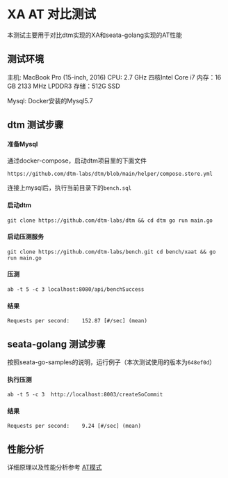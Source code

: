 # XA AT 对比测试
本测试主要用于对比dtm实现的XA和seata-golang实现的AT性能

## 测试环境
主机: MacBook Pro (15-inch, 2016)
CPU: 2.7 GHz 四核Intel Core i7
内存：16 GB 2133 MHz LPDDR3
存储：512G SSD

Mysql: Docker安装的Mysql5.7

## dtm 测试步骤
#### 准备Mysql
通过docker-compose，启动dtm项目里的下面文件

`https://github.com/dtm-labs/dtm/blob/main/helper/compose.store.yml`

连接上mysql后，执行当前目录下的`bench.sql`

#### 启动dtm

`
git clone https://github.com/dtm-labs/dtm && cd dtm
go run main.go
`

#### 启动压测服务
`
git clone https://github.com/dtm-labs/bench.git
cd bench/xaat && go run main.go
`

#### 压测
`ab -t 5 -c 3 localhost:8080/api/benchSuccess`

#### 结果
`Requests per second:    152.87 [#/sec] (mean)`

## seata-golang 测试步骤

按照seata-go-samples的说明，运行例子（本次测试使用的版本为`648ef0d`）

#### 执行压测

`ab -t 5 -c 3  http://localhost:8003/createSoCommit`

#### 结果
`Requests per second:    9.24 [#/sec] (mean)`

## 性能分析
详细原理以及性能分析参考 [AT模式](https://dtm.pub/practice/at)